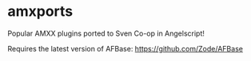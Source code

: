 # amxports
Popular AMXX plugins ported to Sven Co-op in Angelscript!

Requires the latest version of AFBase: https://github.com/Zode/AFBase
